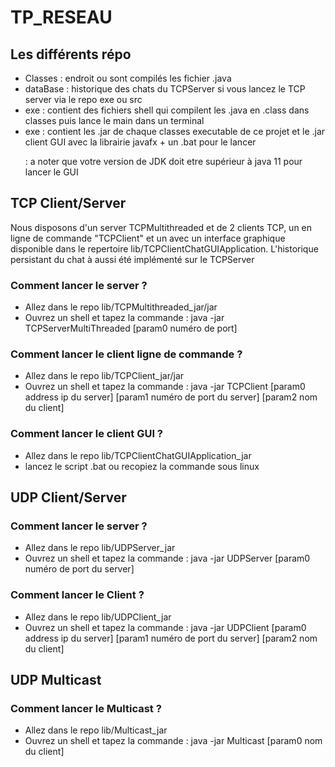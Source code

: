 # TP_RESEAU
<h2>Les différents répo</h2>
<ul>
     <li>
       Classes : endroit ou sont compilés les fichier .java
     </li>
     <li>
       dataBase : historique des chats du TCPServer si vous lancez le TCP server via le repo exe ou src
     </li>
     <li>
       exe : contient des fichiers shell qui compilent les .java en .class dans classes puis lance le main dans un terminal
     </li>
     <li>
       exe : contient les .jar de chaque classes executable de ce projet et le .jar client GUI avec la librairie javafx + un .bat pour le lancer
       <p>: a noter que votre version de JDK doit etre supérieur à java 11 pour lancer le GUI</p>
     </li>
    </ul>
<h2>TCP Client/Server</h2>
<p>Nous disposons d'un server TCPMultithreaded et de 2 clients TCP,
 un en ligne de commande "TCPClient" et un avec un interface graphique disponible dans le repertoire lib/TCPClientChatGUIApplication.
 L'historique persistant du chat à aussi été implémenté sur le TCPServer</p>
 <h3>Comment lancer le server ? </h3>
 <ul>
  <li>
    Allez dans le repo lib/TCPMultithreaded_jar/jar
  </li>
  <li>
    Ouvrez un shell et tapez la commande : java -jar TCPServerMultiThreaded [param0 numéro de port]
  </li>
 </ul>
 <h3>Comment lancer le client ligne de commande ? </h3>
   <ul>
     <li>
       Allez dans le repo lib/TCPClient_jar/jar
     </li>
     <li>
       Ouvrez un shell et tapez la commande : java -jar TCPClient [param0 address ip du server] [param1 numéro de port du server] [param2 nom du client]
     </li>
    </ul>
 <h3>Comment lancer le client GUI ? </h3>
 <ul>
      <li>
        Allez dans le repo lib/TCPClientChatGUIApplication_jar
      </li>
      <li>
        lancez le script .bat ou recopiez la commande sous linux 
      </li>
     </ul>
<h2>UDP Client/Server</h2>
<h3>Comment lancer le server ? </h3>
<ul>
      <li>
        Allez dans le repo lib/UDPServer_jar
      </li>
      <li>
        Ouvrez un shell et tapez la commande : java -jar UDPServer [param0 numéro de port du server]
      </li>
     </ul>
<h3>Comment lancer le Client ? </h3>
<ul>
      <li>
        Allez dans le repo lib/UDPClient_jar
      </li>
      <li>
        Ouvrez un shell et tapez la commande : java -jar UDPClient [param0 address ip du server] [param1 numéro de port du server] [param2 nom du client]
      </li>
     </ul>
<h2>UDP Multicast</h2>
<h3>Comment lancer le Multicast ? </h3>
<ul>
      <li>
        Allez dans le repo lib/Multicast_jar
      </li>
      <li>
        Ouvrez un shell et tapez la commande : java -jar Multicast [param0 nom du client]
      </li>
     </ul>

